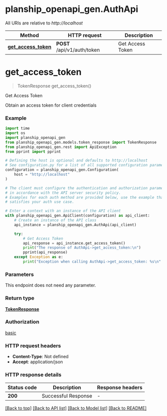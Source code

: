 # planship_openapi_gen.AuthApi

All URIs are relative to *http://localhost*

Method | HTTP request | Description
------------- | ------------- | -------------
[**get_access_token**](AuthApi.md#get_access_token) | **POST** /api/v1/auth/token | Get Access Token


# **get_access_token**
> TokenResponse get_access_token()

Get Access Token

Obtain an access token for client credentials

### Example

```python
import time
import os
import planship_openapi_gen
from planship_openapi_gen.models.token_response import TokenResponse
from planship_openapi_gen.rest import ApiException
from pprint import pprint

# Defining the host is optional and defaults to http://localhost
# See configuration.py for a list of all supported configuration parameters.
configuration = planship_openapi_gen.Configuration(
    host = "http://localhost"
)

# The client must configure the authentication and authorization parameters
# in accordance with the API server security policy.
# Examples for each auth method are provided below, use the example that
# satisfies your auth use case.

# Enter a context with an instance of the API client
with planship_openapi_gen.ApiClient(configuration) as api_client:
    # Create an instance of the API class
    api_instance = planship_openapi_gen.AuthApi(api_client)

    try:
        # Get Access Token
        api_response = api_instance.get_access_token()
        print("The response of AuthApi->get_access_token:\n")
        pprint(api_response)
    except Exception as e:
        print("Exception when calling AuthApi->get_access_token: %s\n" % e)
```



### Parameters
This endpoint does not need any parameter.

### Return type

[**TokenResponse**](TokenResponse.md)

### Authorization

[basic](../README.md#basic)

### HTTP request headers

 - **Content-Type**: Not defined
 - **Accept**: application/json

### HTTP response details
| Status code | Description | Response headers |
|-------------|-------------|------------------|
**200** | Successful Response |  -  |

[[Back to top]](#) [[Back to API list]](../README.md#documentation-for-api-endpoints) [[Back to Model list]](../README.md#documentation-for-models) [[Back to README]](../README.md)

